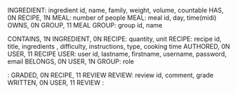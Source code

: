 INGREDIENT: ingredient id, name, family, weight, volume, countable
HAS, 0N RECIPE, 1N MEAL: number of people
MEAL: meal id, day, time(midi)
OWNS, 0N GROUP, 11 MEAL
GROUP: group id, name

CONTAINS, 1N INGREDIENT, 0N RECIPE: quantity, unit
RECIPE: recipe id, title, ingredients , difficulty, instructions, type, cooking time
AUTHORED, 0N USER, 11 RECIPE
USER: user id, lastname, firstname, username, password, email
BELONGS, 0N USER, 1N GROUP: role

:
GRADED, 0N RECIPE, 11 REVIEW
REVIEW: review id, comment, grade
WRITTEN, 0N USER, 11 REVIEW
:

